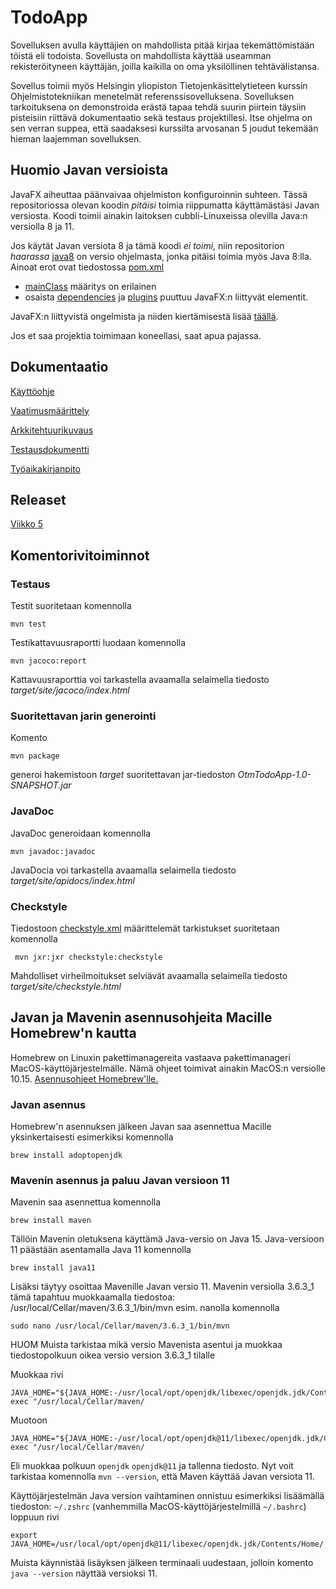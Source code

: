 # TodoApp
<!-- CI Test: Updated README to trigger GitHub Actions -->
<!-- Trigger new CI run to get JAR file with UI improvements -->

Sovelluksen avulla käyttäjien on mahdollista pitää kirjaa tekemättömistään töistä eli todoista. Sovellusta on mahdollista käyttää useamman rekisteröityneen käyttäjän, joilla kaikilla on oma yksilöllinen tehtävälistansa.

Sovellus toimii myös Helsingin yliopiston Tietojenkäsittelytieteen kurssin Ohjelmistotekniikan menetelmät referenssisovelluksena. Sovelluksen tarkoituksena on demonstroida erästä tapaa tehdä suurin piirtein täysiin pisteisiin riittävä dokumentaatio sekä testaus projektillesi. Itse ohjelma on sen verran suppea, että saadaksesi kurssilta arvosanan 5 joudut tekemään hieman laajemman sovelluksen.

## Huomio Javan versioista

JavaFX aiheuttaa päänvaivaa ohjelmiston konfiguroinnin suhteen. Tässä repositoriossa olevan koodin _pitäisi_ toimia riippumatta käyttämästäsi Javan versiosta. Koodi toimii ainakin laitoksen cubbli-Linuxeissa olevilla Java:n versiolla 8 ja 11. 

Jos käytät Javan versiota 8 ja tämä koodi _ei toimi_, niin repositorion _haarassa_ [java8](https://github.com/mluukkai/OtmTodoApp/blob/java8) on versio ohjelmasta, jonka pitäisi toimia myös Java 8:lla. Ainoat erot ovat tiedostossa [pom.xml](https://github.com/mluukkai/OtmTodoApp/blob/java8/pom.xml)
- [mainClass](https://github.com/mluukkai/OtmTodoApp/blob/java8/pom.xml#L73) määritys on erilainen
- osaista [dependencies](https://github.com/mluukkai/OtmTodoApp/blob/java8/pom.xml#L8) ja [plugins](https://github.com/mluukkai/OtmTodoApp/blob/java8/pom.xml#L23) puuttuu JavaFX:n liittyvät elementit.

JavaFX:n liittyvistä ongelmista ja niiden kiertämisestä lisää [täällä](https://github.com/mluukkai/ohjelmistotekniikka-syksy-2019/blob/master/web/maven.md#javafx).

Jos et saa projektia toimimaan koneellasi, saat apua pajassa.

## Dokumentaatio

[Käyttöohje](https://github.com/mluukkai/OtmTodoApp/blob/master/dokumentaatio/kayttoohje.md)

[Vaatimusmäärittely](https://github.com/mluukkai/OtmTodoApp/blob/master/dokumentaatio/vaatimusmaarittely.md)

[Arkkitehtuurikuvaus](https://github.com/mluukkai/OtmTodoApp/blob/master/dokumentaatio/arkkitehtuuri.md)

[Testausdokumentti](https://github.com/mluukkai/OtmTodoApp/blob/master/dokumentaatio/testaus.md)

[Työaikakirjanpito](https://github.com/mluukkai/OtmTodoApp/blob/master/dokumentaatio/tuntikirjanpito.md)

## Releaset

[Viikko 5](https://github.com/mluukkai/OtmTodoApp/releases/tag/viikko5)

## Komentorivitoiminnot

### Testaus

Testit suoritetaan komennolla

```
mvn test
```

Testikattavuusraportti luodaan komennolla

```
mvn jacoco:report
```

Kattavuusraporttia voi tarkastella avaamalla selaimella tiedosto _target/site/jacoco/index.html_

### Suoritettavan jarin generointi

Komento

```
mvn package
```

generoi hakemistoon _target_ suoritettavan jar-tiedoston _OtmTodoApp-1.0-SNAPSHOT.jar_

### JavaDoc

JavaDoc generoidaan komennolla

```
mvn javadoc:javadoc
```

JavaDocia voi tarkastella avaamalla selaimella tiedosto _target/site/apidocs/index.html_

### Checkstyle

Tiedostoon [checkstyle.xml](https://github.com/mluukkai/OtmTodoApp/blob/master/checkstyle.xml) määrittelemät tarkistukset suoritetaan komennolla

```
 mvn jxr:jxr checkstyle:checkstyle
```

Mahdolliset virheilmoitukset selviävät avaamalla selaimella tiedosto _target/site/checkstyle.html_

## Javan ja Mavenin asennusohjeita Macille Homebrew'n kautta

Homebrew on Linuxin pakettimanagereita vastaava pakettimanageri MacOS-käyttöjärjestelmälle. Nämä ohjeet toimivat ainakin MacOS:n versiolle 10.15. [Asennusohjeet Homebrew'lle.](https://brew.sh/index_fi)

### Javan asennus
Homebrew'n asennuksen jälkeen Javan saa asennettua Macille yksinkertaisesti esimerkiksi komennolla

```
brew install adoptopenjdk
```
### Mavenin asennus ja paluu Javan versioon 11
Mavenin saa asennettua komennolla

```
brew install maven
```

Tällöin Mavenin oletuksena käyttämä Java-versio on Java 15. Java-versioon 11 päästään asentamalla Java 11 komennolla

```
brew install java11
```
Lisäksi täytyy osoittaa Mavenille Javan versio 11. Mavenin versiolla 3.6.3_1 tämä tapahtuu muokkaamalla tiedostoa: /usr/local/Cellar/maven/3.6.3_1/bin/mvn esim. nanolla komennolla

```
sudo nano /usr/local/Cellar/maven/3.6.3_1/bin/mvn
```
HUOM Muista tarkistaa mikä versio Mavenista asentui ja muokkaa tiedostopolkuun oikea versio version 3.6.3_1 tilalle

Muokkaa rivi
```
JAVA_HOME="${JAVA_HOME:-/usr/local/opt/openjdk/libexec/openjdk.jdk/Contents/Home}" exec "/usr/local/Cellar/maven/
```
Muotoon
```
JAVA_HOME="${JAVA_HOME:-/usr/local/opt/openjdk@11/libexec/openjdk.jdk/Contents/Home}" exec "/usr/local/Cellar/maven/
```
Eli muokkaa polkuun ```openjdk``` ```openjdk@11``` ja tallenna tiedosto. Nyt voit tarkistaa komennolla ```mvn --version```, että Maven käyttää Javan versiota 11.

Käyttöjärjestelmän Java version vaihtaminen onnistuu esimerkiksi lisäämällä tiedoston: ```~/.zshrc``` (vanhemmilla MacOS-käyttöjärjestelmillä ```~/.bashrc```) loppuun rivi
```
export JAVA_HOME=/usr/local/opt/openjdk@11/libexec/openjdk.jdk/Contents/Home/
```
Muista käynnistää lisäyksen jälkeen terminaali uudestaan, jolloin komento ```java --version``` näyttää versioksi 11.

